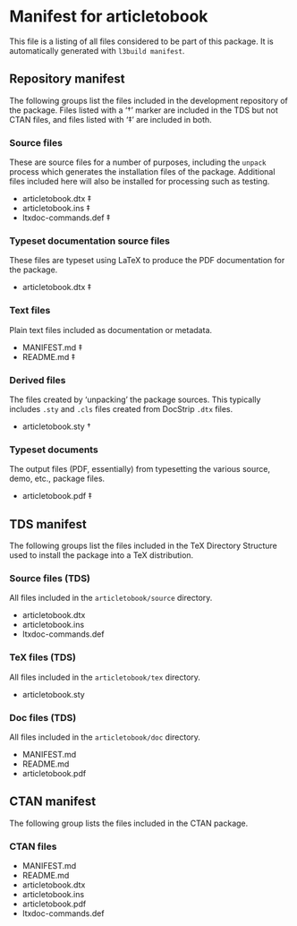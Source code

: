 # Manifest for articletobook

This file is a listing of all files considered to be part of this package.
It is automatically generated with `l3build manifest`.


## Repository manifest

The following groups list the files included in the development repository of the package.
Files listed with a ‘†’ marker are included in the TDS but not CTAN files, and files listed
with ‘‡’ are included in both.

### Source files

These are source files for a number of purposes, including the `unpack` process which
generates the installation files of the package. Additional files included here will also
be installed for processing such as testing.

* articletobook.dtx ‡
* articletobook.ins ‡
* ltxdoc-commands.def ‡

### Typeset documentation source files

These files are typeset using LaTeX to produce the PDF documentation for the package.

* articletobook.dtx ‡

### Text files

Plain text files included as documentation or metadata.

* MANIFEST.md ‡
* README.md ‡

### Derived files

The files created by ‘unpacking’ the package sources. This typically includes
`.sty` and `.cls` files created from DocStrip `.dtx` files.

* articletobook.sty †

### Typeset documents

The output files (PDF, essentially) from typesetting the various source, demo,
etc., package files.

* articletobook.pdf ‡


## TDS manifest

The following groups list the files included in the TeX Directory Structure used to install
the package into a TeX distribution.

### Source files (TDS)

All files included in the `articletobook/source` directory.

* articletobook.dtx 
* articletobook.ins 
* ltxdoc-commands.def 

### TeX files (TDS)

All files included in the `articletobook/tex` directory.

* articletobook.sty 

### Doc files (TDS)

All files included in the `articletobook/doc` directory.

* MANIFEST.md 
* README.md 
* articletobook.pdf 


## CTAN manifest

The following group lists the files included in the CTAN package.

### CTAN files

* MANIFEST.md 
* README.md 
* articletobook.dtx 
* articletobook.ins 
* articletobook.pdf 
* ltxdoc-commands.def 
